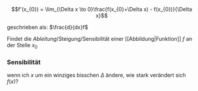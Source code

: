 $$f'(x_{0}) = \lim_{\Delta x \to 0}\frac{f(x_{0}+\Delta x) - f(x_{0})}{\Delta x}$$

geschrieben als: $\frac{d}{dx}f$ 

Findet die _Ableitung_/Steigung/Sensibilität einer [[Abbildung|Funktion]] $f$ an der Stelle $x_{0}$

### Sensibilität
wenn ich $x$ um ein winziges bisschen $\Delta$ ändere, wie stark verändert sich $f(x)$?